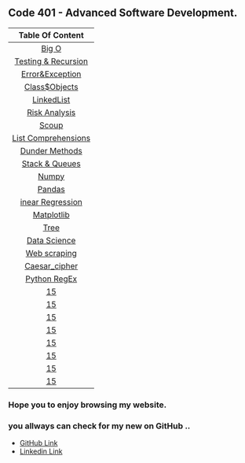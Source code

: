 ## Code 401 - Advanced Software Development.


| Table Of Content  | 
| :-----------------: |
|  [Big O](https://omar-zoubi.github.io/reading-notes/Reading-notes401/reading01) |
|  [Testing & Recursion](https://omar-zoubi.github.io/reading-notes/Reading-notes401/reading02) |
|  [Error&Exception](https://omar-zoubi.github.io/reading-notes/Reading-notes401/reading03) |
|  [Class$Objects](https://omar-zoubi.github.io/reading-notes/Reading-notes401/reading04) |
|  [LinkedList](https://omar-zoubi.github.io/reading-notes/Reading-notes401/reading05) |
|  [ Risk Analysis](https://omar-zoubi.github.io/reading-notes/Reading-notes401/reading06) |
|  [Scoup](https://omar-zoubi.github.io/reading-notes/Reading-notes401/reading07) |
|  [List Comprehensions](https://omar-zoubi.github.io/reading-notes/Reading-notes401/reading08) |
|  [Dunder Methods](https://omar-zoubi.github.io/reading-notes/Reading-notes401/reading09) |
|  [Stack & Queues](https://omar-zoubi.github.io/reading-notes/Reading-notes401/reading10) |
|  [Numpy](https://omar-zoubi.github.io/reading-notes/Reading-notes401/reading11) |
|  [Pandas](https://omar-zoubi.github.io/reading-notes/Reading-notes401/reading12) |
|  [inear Regression](https://omar-zoubi.github.io/reading-notes/Reading-notes401/reading13) |
|  [Matplotlib](https://omar-zoubi.github.io/reading-notes/Reading-notes401/reading14) |
|  [Tree](https://omar-zoubi.github.io/reading-notes/Reading-notes401/reading15) |
|  [Data Science](https://omar-zoubi.github.io/reading-notes/Reading-notes401/reading16) |
|  [Web scraping](https://omar-zoubi.github.io/reading-notes/Reading-notes401/reading17) |
|  [Caesar_cipher](https://omar-zoubi.github.io/reading-notes/Reading-notes401/reading18) |
|  [Python RegEx](https://omar-zoubi.github.io/reading-notes/Reading-notes401/reading19) |
|  [15]() |
|  [15]() |
|  [15]() |
|  [15]() |
|  [15]() |
|  [15]() |
|  [15]() |
|  [15]() |

### Hope you to enjoy browsing my website. 
### you allways can check for my new on GitHub ..

- [GitHub Link](https://github.com/Omar-zoubi)
- [Linkedin Link](https://www.linkedin.com/in/omar-alzoubi-54034bb4/)

